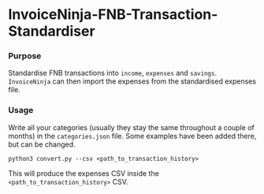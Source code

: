 # InvoiceNinja-FNB-Transaction-Standardiser

### Purpose

Standardise FNB transactions into `income`, `expenses` and `savings`.
`InvoiceNinja` can then import the expenses from the standardised expenses
file.

### Usage

Write all your categories (usually they stay the same throughout a couple of months) in
the `categories.json` file. Some examples have been added there, but can be changed.

``python3 convert.py --csv <path_to_transaction_history>``

This will produce the expenses CSV inside the `<path_to_transaction_history>` CSV.
